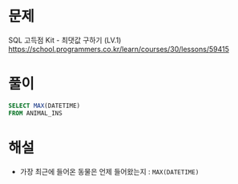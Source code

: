 # 문제
SQL 고득점 Kit - 최댓값 구하기 (LV.1)
https://school.programmers.co.kr/learn/courses/30/lessons/59415


# 풀이

```SQL
SELECT MAX(DATETIME)
FROM ANIMAL_INS
```


# 해설
* 가장 최근에 들어온 동물은 언제 들어왔는지 : `MAX(DATETIME)`